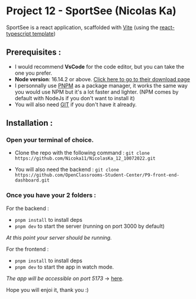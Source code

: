 # Project 12 - SportSee (Nicolas Ka)

SportSee is a react application, scaffolded with [Vite](https://vitejs.dev/) (using the [react-typescript template](https://vitejs.dev/guide/#scaffolding-your-first-vite-project))

## Prerequisites :

- I would recommend **VsCode** for the code editor, but you can take the one you prefer.
- **Node version**: 16.14.2 or above. [Click here to go to their download page](https://nodejs.org/en/download/)
- I personnally use [PNPM](https://pnpm.io/) as a package manager, it works the same way you would use NPM but it's a lot faster and lighter. (NPM comes by default with NodeJs if you don't want to install it)
- You will also need [GIT](https://git-scm.com/) if you don't have it already.

## Installation :

### Open your terminal of choice.

- Clone the repo with the following command : 
`git clone https://github.com/Nicoka11/NicolasKa_12_10072022.git`

- You will also need the backend : 
`git clone https://github.com/OpenClassrooms-Student-Center/P9-front-end-dashboard.git`

### Once you have your 2 folders : 

For the backend : 
- `pnpm install` to install deps
- `pnpm dev` to start the server (running on port 3000 by default)

*At this point your server should be running.*

For the frontend : 
- `pnpm install` to install deps
- `pnpm dev` to start the app in watch mode.

*The app will be accessible on port 5173* -> [here](localhost:5173).

Hope you will enjoi it, thank you :)
